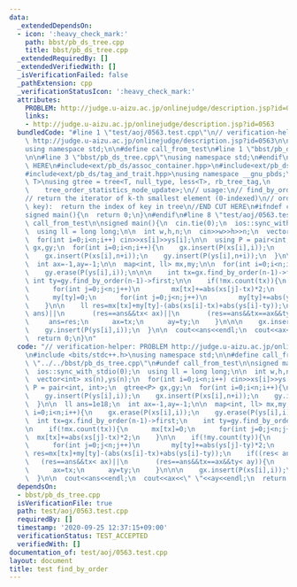 ```yaml
---
data:
  _extendedDependsOn:
  - icon: ':heavy_check_mark:'
    path: bbst/pb_ds_tree.cpp
    title: bbst/pb_ds_tree.cpp
  _extendedRequiredBy: []
  _extendedVerifiedWith: []
  _isVerificationFailed: false
  _pathExtension: cpp
  _verificationStatusIcon: ':heavy_check_mark:'
  attributes:
    PROBLEM: http://judge.u-aizu.ac.jp/onlinejudge/description.jsp?id=0563
    links:
    - http://judge.u-aizu.ac.jp/onlinejudge/description.jsp?id=0563
  bundledCode: "#line 1 \"test/aoj/0563.test.cpp\"\n// verification-helper: PROBLEM\
    \ http://judge.u-aizu.ac.jp/onlinejudge/description.jsp?id=0563\n\n#include <bits/stdc++.h>\n\
    using namespace std;\n\n#define call_from_test\n#line 1 \"bbst/pb_ds_tree.cpp\"\
    \n\n#line 3 \"bbst/pb_ds_tree.cpp\"\nusing namespace std;\n#endif\n//BEGIN CUT\
    \ HERE\n#include<ext/pb_ds/assoc_container.hpp>\n#include<ext/pb_ds/tree_policy.hpp>\n\
    #include<ext/pb_ds/tag_and_trait.hpp>\nusing namespace __gnu_pbds;\ntemplate <typename\
    \ T>\nusing gtree = tree<T, null_type, less<T>, rb_tree_tag,\n               \
    \    tree_order_statistics_node_update>;\n// usage:\n// find_by_order(int k):\n\
    // return the iterator of k-th smallest element (0-indexed)\n// order_of_key(T\
    \ key):  return the index of key in tree\n//END CUT HERE\n#ifndef call_from_test\n\
    signed main(){\n  return 0;\n}\n#endif\n#line 8 \"test/aoj/0563.test.cpp\"\n#undef\
    \ call_from_test\n\nsigned main(){\n  cin.tie(0);\n  ios::sync_with_stdio(0);\n\
    \  using ll = long long;\n\n  int w,h,n;\n  cin>>w>>h>>n;\n  vector<int> xs(n),ys(n);\n\
    \  for(int i=0;i<n;i++) cin>>xs[i]>>ys[i];\n\n  using P = pair<int, int>;\n  gtree<P>\
    \ gx,gy;\n  for(int i=0;i<n;i++){\n    gx.insert(P(xs[i],i));\n    gy.insert(P(ys[i],i));\n\
    \    gx.insert(P(xs[i],n+i));\n    gy.insert(P(ys[i],n+i));\n  }\n\n  ll ans=1e18;\n\
    \  int ax=-1,ay=-1;\n\n  map<int, ll> mx,my;\n\n  for(int i=0;i<n;i++){\n    gx.erase(P(xs[i],i));\n\
    \    gy.erase(P(ys[i],i));\n\n\n    int tx=gx.find_by_order(n-1)->first;\n   \
    \ int ty=gy.find_by_order(n-1)->first;\n\n    if(!mx.count(tx)){\n      mx[tx]=0;\n\
    \      for(int j=0;j<n;j++)\n        mx[tx]+=abs(xs[j]-tx)*2;\n    }\n\n    if(!my.count(ty)){\n\
    \      my[ty]=0;\n      for(int j=0;j<n;j++)\n        my[ty]+=abs(ys[j]-ty)*2;\n\
    \    }\n\n    ll res=mx[tx]+my[ty]-(abs(xs[i]-tx)+abs(ys[i]-ty));\n    if((res<\
    \ ans)||\n       (res==ans&&tx< ax)||\n       (res==ans&&tx==ax&&ty< ay)){\n \
    \     ans=res;\n      ax=tx;\n      ay=ty;\n    }\n\n\n    gx.insert(P(xs[i],i));\n\
    \    gy.insert(P(ys[i],i));\n  }\n\n  cout<<ans<<endl;\n  cout<<ax<<\" \"<<ay<<endl;\n\
    \  return 0;\n}\n"
  code: "// verification-helper: PROBLEM http://judge.u-aizu.ac.jp/onlinejudge/description.jsp?id=0563\n\
    \n#include <bits/stdc++.h>\nusing namespace std;\n\n#define call_from_test\n#include\
    \ \"../../bbst/pb_ds_tree.cpp\"\n#undef call_from_test\n\nsigned main(){\n  cin.tie(0);\n\
    \  ios::sync_with_stdio(0);\n  using ll = long long;\n\n  int w,h,n;\n  cin>>w>>h>>n;\n\
    \  vector<int> xs(n),ys(n);\n  for(int i=0;i<n;i++) cin>>xs[i]>>ys[i];\n\n  using\
    \ P = pair<int, int>;\n  gtree<P> gx,gy;\n  for(int i=0;i<n;i++){\n    gx.insert(P(xs[i],i));\n\
    \    gy.insert(P(ys[i],i));\n    gx.insert(P(xs[i],n+i));\n    gy.insert(P(ys[i],n+i));\n\
    \  }\n\n  ll ans=1e18;\n  int ax=-1,ay=-1;\n\n  map<int, ll> mx,my;\n\n  for(int\
    \ i=0;i<n;i++){\n    gx.erase(P(xs[i],i));\n    gy.erase(P(ys[i],i));\n\n\n  \
    \  int tx=gx.find_by_order(n-1)->first;\n    int ty=gy.find_by_order(n-1)->first;\n\
    \n    if(!mx.count(tx)){\n      mx[tx]=0;\n      for(int j=0;j<n;j++)\n      \
    \  mx[tx]+=abs(xs[j]-tx)*2;\n    }\n\n    if(!my.count(ty)){\n      my[ty]=0;\n\
    \      for(int j=0;j<n;j++)\n        my[ty]+=abs(ys[j]-ty)*2;\n    }\n\n    ll\
    \ res=mx[tx]+my[ty]-(abs(xs[i]-tx)+abs(ys[i]-ty));\n    if((res< ans)||\n    \
    \   (res==ans&&tx< ax)||\n       (res==ans&&tx==ax&&ty< ay)){\n      ans=res;\n\
    \      ax=tx;\n      ay=ty;\n    }\n\n\n    gx.insert(P(xs[i],i));\n    gy.insert(P(ys[i],i));\n\
    \  }\n\n  cout<<ans<<endl;\n  cout<<ax<<\" \"<<ay<<endl;\n  return 0;\n}\n"
  dependsOn:
  - bbst/pb_ds_tree.cpp
  isVerificationFile: true
  path: test/aoj/0563.test.cpp
  requiredBy: []
  timestamp: '2020-09-25 12:37:15+09:00'
  verificationStatus: TEST_ACCEPTED
  verifiedWith: []
documentation_of: test/aoj/0563.test.cpp
layout: document
title: test find_by_order
---
```

